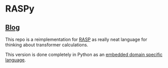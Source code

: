 # RASPy


## [Blog](https://srush.github.io/raspy/)


This repo is a reimplementation for [RASP](https://github.com/tech-srl/RASP) as really neat language for thinking about transformer calculations.

This version is done completely in Python as an [embedded domain specific language](http://wiki.c2.com/?EmbeddedDomainSpecificLanguage).

